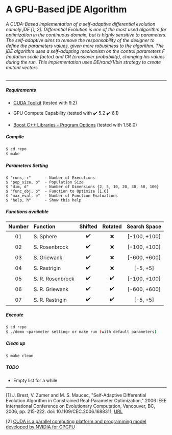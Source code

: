 # A GPU-Based jDE Algorithm

###### A CUDA-Based implementation of a self-adaptive differential evolution namely jDE [1, 2]. Differential Evolution is one of the most used algorithm for optimization in the continuous domain, but is highly sensitive to parameters. The self-adaptive aims to remove the responsability of the designer to define the parameters values, given more robustness to the algorithm. The jDE algorithm uses a self-adapting mechanism on the control parameters F (mutation scale factor) and CR (crossover probability), changing his values during the run. This implementation uses DE/rand/1/bin strategy to create mutant vectors.

***
##### Requirements

- [CUDA Toolkit](https://developer.nvidia.com/cuda-toolkit) (tested with 9.2)

- GPU Compute Capability (tested with :heavy_check_mark: 5.2 :heavy_check_mark: 6.1)

- [Boost C++ Libraries - Program Options](https://www.boost.org/) (tested with 1.58.0)

##### Compile

```sh
$ cd repo
$ make
```

##### Parameters Setting

```
$ "runs, r"      - Number of Executions
$ "pop_size, p"  - Population Size
$ "dim, d"       - Number of Dimensions {2, 5, 10, 20, 30, 50, 100}
$ "func_obj, o"  - Function to Optimize [1,6]
$ "max_eval, e"  - Number of Function Evaluations
$ "help, h"      - Show this help
```
##### Functions available

| Number   | Function          | Shifted            | Rotated            | Search Space |
| :---:    | :---              | :---:              | :---:              | :---:        |
| 01       | S. Sphere         | :heavy_check_mark: | :x:                | [-100, +100] |
| 02       | S. Rosenbrock     | :heavy_check_mark: | :x:                | [-100, +100] |
| 03       | S. Griewank       | :heavy_check_mark: | :x:                | [-600, +600] |
| 04       | S. Rastrigin      | :heavy_check_mark: | :x:                | [-5, +5]     |
| 05       | S. R. Rosenbrock  | :heavy_check_mark: | :heavy_check_mark: | [-100, +100] |
| 06       | S. R. Griewank    | :heavy_check_mark: | :heavy_check_mark: | [-600, +600] |
| 07       | S. R. Rastrigin   | :heavy_check_mark: | :heavy_check_mark: | [-5, +5]     |


##### Execute

```sh
$ cd repo
$ ./demo <parameter setting> or make run (with default parameters)
```

##### Clean up

```sh
$ make clean
```

##### TODO

- Empty list for a while

***

[1] J. Brest, V. Zumer and M. S. Maucec, "Self-Adaptive Differential Evolution Algorithm in Constrained Real-Parameter Optimization," 2006 IEEE International Conference on Evolutionary Computation, Vancouver, BC, 2006, pp. 215-222. doi: 10.1109/CEC.2006.1688311, [URL](http://ieeexplore.ieee.org/stamp/stamp.jsp?tp=&arnumber=1688311&isnumber=35623)

[2] [CUDA is a parallel computing platform and programming model developed by NVIDIA for GPGPU](https://developer.nvidia.com/cuda-zone)
